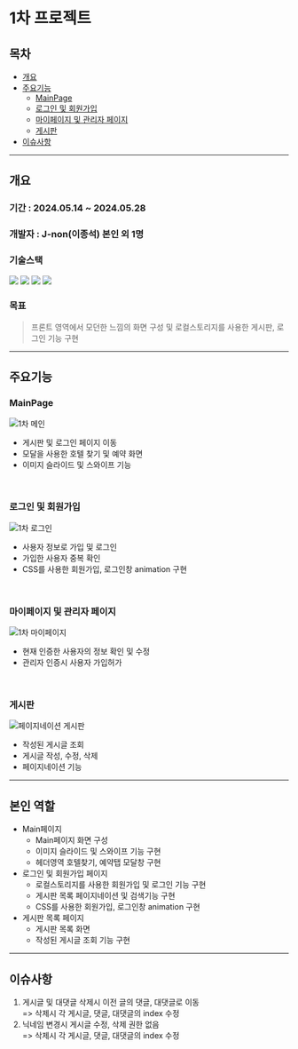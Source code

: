 # 1차 프로젝트

## 목차
- [개요](#개요)  
- [주요기능](#주요기능)   
    - [MainPage](#mainpage)   
    - [로그인 및 회원가입](#로그인-및-회원가입)
    - [마이페이지 및 관리자 페이지](#마이페이지-및-관리자-페이지)
    - [게시판](#게시판)
- [이슈사항](#이슈사항)   
---
## 개요

### 기간 : 2024.05.14 ~ 2024.05.28

### 개발자 : J-non(이종석) 본인 외 1명

### 기술스택
<img src='https://img.shields.io/badge/html5-E34F26?style=for-the-badge&logo=html5&logoColor=white'> <img src='https://img.shields.io/badge/css3-1572B6?style=for-the-badge&logo=css3&logoColor=white'> <img src='https://img.shields.io/badge/javascript-F7DF1E?style=for-the-badge&logo=javascript&logoColor=white'> <img src='https://img.shields.io/badge/typescript-3178C6?style=for-the-badge&logo=typescript&logoColor=white'>   

### 목표
> 프론트 영역에서 모던한 느낌의 화면 구성 및 로컬스토리지를 사용한 게시판, 로그인 기능 구현


---

## 주요기능

### MainPage
![1차 메인](https://github.com/user-attachments/assets/a0c9e987-b8c4-40fc-9e8d-e4db6a478711)
   - 게시판 및 로그인 페이지 이동
   - 모달을 사용한 호텔 찾기 및 예약 화면
   - 이미지 슬라이드 및 스와이프 기능
   <br>
   
### 로그인 및 회원가입
![1차 로그인](https://github.com/user-attachments/assets/0847edfe-da9c-46dd-b123-d93d26261658)
   - 사용자 정보로 가입 및 로그인
   - 가입한 사용자 중복 확인
   - CSS를 사용한 회원가입, 로그인창 animation 구현
   <br>
   
### 마이페이지 및 관리자 페이지
![1차 마이페이지](https://github.com/user-attachments/assets/e24d2ec3-8950-4793-bb32-23edb4084572)
   - 현재 인증한 사용자의 정보 확인 및 수정
   - 관리자 인증시 사용자 가입허가 
   <br>
   
### 게시판
  ![페이지네이션 게시판](https://github.com/user-attachments/assets/7ea8df03-2c7e-41f8-aed8-a84684472891)
   - 작성된 게시글 조회
   - 게시글 작성, 수정, 삭제
   - 페이지네이션 기능

---
## 본인 역할
- Main페이지
    - Main페이지 화면 구성
    - 이미지 슬라이드 및 스와이프 기능 구현
    - 헤더영역 호텔찾기, 예약탭 모달창 구현
- 로그인 및 회원가입 페이지
    - 로컬스토리지를 사용한 회원가입 및 로그인 기능 구현
    - 게시판 목록 페이지네이션 및 검색기능 구현
    - CSS를 사용한 회원가입, 로그인창 animation 구현
- 게시판 목록 페이지
    - 게시판 목록 화면 
    - 작성된 게시글 조회 기능 구현

---

## 이슈사항

1. 게시글 및 대댓글 삭제시 이전 글의 댓글, 대댓글로 이동    
  => 삭제시 각 게시글, 댓글, 대댓글의 index 수정   
2. 닉네임 변경시 게시글 수정, 삭제 권한 없음   
  => 삭제시 각 게시글, 댓글, 대댓글의 index 수정
